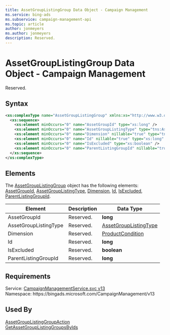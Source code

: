 ```yaml
---
title: AssetGroupListingGroup Data Object - Campaign Management
ms.service: bing-ads
ms.subservice: campaign-management-api
ms.topic: article
author: jonmeyers
ms.author: jonmeyers
description: Reserved.
---
```

# AssetGroupListingGroup Data Object - Campaign Management
Reserved.

## Syntax
```xml
<xs:complexType name="AssetGroupListingGroup" xmlns:xs="http://www.w3.org/2001/XMLSchema">
  <xs:sequence>
    <xs:element minOccurs="0" name="AssetGroupId" type="xs:long" />
    <xs:element minOccurs="0" name="AssetGroupListingType" type="tns:AssetGroupListingType" />
    <xs:element minOccurs="0" name="Dimension" nillable="true" type="tns:ProductCondition" />
    <xs:element minOccurs="0" name="Id" nillable="true" type="xs:long" />
    <xs:element minOccurs="0" name="IsExcluded" type="xs:boolean" />
    <xs:element minOccurs="0" name="ParentListingGroupId" nillable="true" type="xs:long" />
  </xs:sequence>
</xs:complexType>
```

## <a name="elements"></a>Elements

The [AssetGroupListingGroup](assetgrouplistinggroup.md) object has the following elements: [AssetGroupId](#assetgroupid), [AssetGroupListingType](#assetgrouplistingtype), [Dimension](#dimension), [Id](#id), [IsExcluded](#isexcluded), [ParentListingGroupId](#parentlistinggroupid).

|Element|Description|Data Type|
|-----------|---------------|-------------|
|<a name="assetgroupid"></a>AssetGroupId|Reserved.|**long**|
|<a name="assetgrouplistingtype"></a>AssetGroupListingType|Reserved.|[AssetGroupListingType](assetgrouplistingtype.md)|
|<a name="dimension"></a>Dimension|Reserved.|[ProductCondition](productcondition.md)|
|<a name="id"></a>Id|Reserved.|**long**|
|<a name="isexcluded"></a>IsExcluded|Reserved.|**boolean**|
|<a name="parentlistinggroupid"></a>ParentListingGroupId|Reserved.|**long**|

## Requirements
Service: [CampaignManagementService.svc v13](https://campaign.api.bingads.microsoft.com/Api/Advertiser/CampaignManagement/v13/CampaignManagementService.svc)  
Namespace: https\://bingads.microsoft.com/CampaignManagement/v13  

## Used By
[AssetGroupListingGroupAction](assetgrouplistinggroupaction.md)  
[GetAssetGroupListingGroupsByIds](getassetgrouplistinggroupsbyids.md)  
